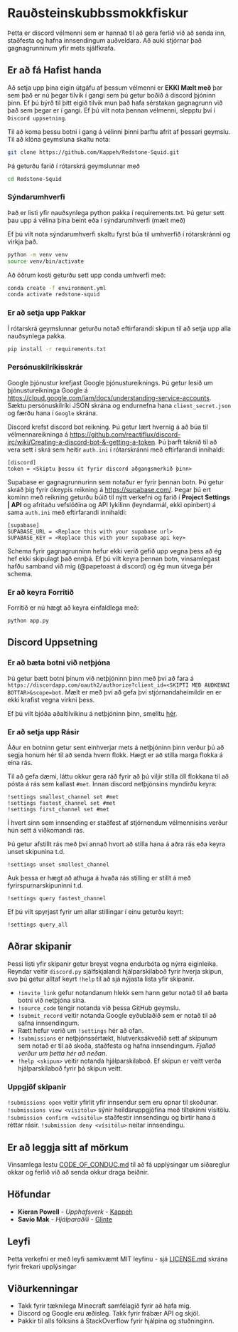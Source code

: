 
# Rauðsteinskubbssmokkfiskur

Þetta er discord vélmenni sem er hannað til að gera ferlið við að senda inn, staðfesta og hafna innsendingum auðveldara. Að auki stjórnar það gagnagrunninum yfir mets sjálfkrafa.

## Er að fá Hafist handa

Að setja upp þína eigin útgáfu af þessum vélmenni er **EKKI Mælt með** þar sem það er nú þegar tilvik í gangi sem þú getur boðið á discord þjóninn þinn. Ef þú býrð til þitt eigið tilvik mun það hafa sérstakan gagnagrunn við það sem þegar er í gangi. Ef þú vilt nota þennan vélmenni, slepptu því í `Discord uppsetning`.

Til að koma þessu botni í gang á vélinni þinni þarftu afrit af þessari geymslu. Til að klóna geymsluna skaltu nota:
```bash
git clone https://github.com/Kappeh/Redstone-Squid.git
```
Þá geturðu farið í rótarskrá geymslunnar með
```bash
cd Redstone-Squid
```

### Sýndarumhverfi

Það er listi yfir nauðsynlega python pakka í requirements.txt. Þú getur sett þau upp á vélina þína beint eða í sýndarumhverfi (mælt með)

Ef þú vilt nota sýndarumhverfi skaltu fyrst búa til umhverfið í rótarskránni og virkja það.
```bash
python -m venv venv
source venv/bin/activate
```
Að öðrum kosti geturðu sett upp conda umhverfi með:
```bash
conda create -f environment.yml
conda activate redstone-squid
```

### Er að setja upp Pakkar

Í rótarskrá geymslunnar geturðu notað eftirfarandi skipun til að setja upp alla nauðsynlega pakka.
```bash
pip install -r requirements.txt
```

### Persónuskilríkisskrár

Google þjónustur krefjast Google þjónustureiknings. Þú getur lesið um þjónustureikninga Google á https://cloud.google.com/iam/docs/understanding-service-accounts. Sæktu persónuskilríki JSON skrána og endurnefna hana `client_secret.json` og færðu hana í `Google` skrána.

Discord krefst discord bot reikning. Þú getur lært hvernig á að búa til vélmennareikninga á https://github.com/reactiflux/discord-irc/wiki/Creating-a-discord-bot-&-getting-a-token. Þú þarft táknið til að vera sett í skrá sem heitir `auth.ini` í rótarskránni með eftirfarandi innihaldi:
```
[discord]
token = <Skiptu þessu út fyrir discord aðgangsmerkið þinn>
```

Supabase er gagnagrunnurinn sem notaður er fyrir þennan botn. Þú getur skráð þig fyrir ókeypis reikning á https://supabase.com/. Þegar þú ert kominn með reikning geturðu búið til nýtt verkefni og farið í **Project Settings | API** og afritaðu vefslóðina og API lykilinn (leyndarmál, ekki opinbert) á sama `auth.ini` með eftirfarandi innihaldi:
```
[supabase]
SUPABASE_URL = <Replace this with your supabase url>
SUPABASE_KEY = <Replace this with your supabase api key>
```
Schema fyrir gagnagrunninn hefur ekki verið gefið upp vegna þess að ég hef ekki skipulagt það ennþá. Ef þú vilt keyra þennan botn, vinsamlegast hafðu samband við mig (@papetoast á discord) og ég mun útvega þér schema.

### Er að keyra Forritið

Forritið er nú hægt að keyra einfaldlega með:
```
python app.py
```

## Discord Uppsetning

### Er að bæta botni við netþjóna
Þú getur bætt botni þínum við netþjóninn þinn með því að fara á `https://discordapp.com/oauth2/authorize?client_id=<SKIPTI MEÐ AUÐKENNI BOTTAR>&scope=bot`. Mælt er með því að gefa því stjórnandaheimildir en er ekki krafist vegna virkni þess.

Ef þú vilt bjóða aðaltilvikinu á netþjóninn þinn, smelltu [hér](https://discordapp.com/oauth2/authorize?client_id=528946065668308992&scope=bot&permissions=8).

### Er að setja upp Rásir

Áður en botninn getur sent einhverjar mets á netþjóninn þinn verður þú að segja honum hér til að senda hvern flokk. Hægt er að stilla marga flokka á eina rás.

Til að gefa dæmi, láttu okkur gera ráð fyrir að þú viljir stilla öll flokkana til að pósta á rás sem kallast `#met`. Innan discord netþjónsins myndirðu keyra:
```
!settings smallest_channel set #met
!settings fastest_channel set #met
!settings first_channel set #met
```
Í hvert sinn sem innsending er staðfest af stjórnendum vélmennisins verður hún sett á viðkomandi rás.

Þú getur afstillt rás með því annað hvort að stilla hana á aðra rás eða keyra unset skipunina t.d.
```
!settings unset smallest_channel
```
Auk þessa er hægt að athuga á hvaða rás stilling er stillt á með fyrirspurnarskipuninni t.d.
```
!settings query fastest_channel
```
Ef þú vilt spyrjast fyrir um allar stillingar í einu geturðu keyrt:
```
!settings query_all
```

## Aðrar skipanir

Þessi listi yfir skipanir getur breyst vegna endurbóta og nýrra eiginleika. Reyndar veitir `discord.py` sjálfskjalandi hjálparskilaboð fyrir hverja skipun, svo þú getur alltaf keyrt `!help` til að sjá nýjasta lista yfir skipanir.

* `!invite_link` gefur notandanum hlekk sem hann getur notað til að bæta botni við netþjóna sína.
* `!source_code` tengir notanda við þessa GitHub geymslu.
* `!submit_record` veitir notanda Google eyðublaðið sem er notað til að safna innsendingum.
* Rætt hefur verið um `!settings` hér að ofan.
* `!submissions` er netþjónssértækt, hlutverksákveðið sett af skipunum sem notað er til að skoða, staðfesta og hafna innsendingum. _Fjallað verður um þetta hér að neðan._
* `!help <skipun>` veitir notanda hjálparskilaboð. Ef skipun er veitt verða hjálparskilaboð fyrir þá skipun veitt.

### Uppgjöf skipanir

`!submissions open` veitir yfirlit yfir innsendur sem eru opnar til skoðunar.
`!submissions view <vísitölu>` sýnir heildaruppgjöfina með tiltekinni vísitölu.
`!submission confirm <vísitölu>` staðfestir innsendingu og birtir hana á réttar rásir.
`!submission deny <vísitölu>` neitar innsendingu.

## Er að leggja sitt af mörkum

Vinsamlega lestu [CODE_OF_CONDUC.md](https://github.com/Kappeh/Redstone-Squid/blob/master/CODE_OF_CONDUCT.md) til að fá upplýsingar um siðareglur okkar og ferlið við að senda okkur draga beiðnir.

## Höfundar

* **Kieran Powell** - *Upphafsverk* - [Kappeh](https://github.com/Kappeh)
* **Savio Mak** - *Hjálparaðili* - [Glinte](https://github.com/Glinte)

## Leyfi

Þetta verkefni er með leyfi samkvæmt MIT leyfinu - sjá [LICENSE.md](LICENSE.md) skrána fyrir frekari upplýsingar

## Viðurkenningar

- Takk fyrir tæknilega Minecraft samfélagið fyrir að hafa mig.
- Discord og Google eru æðisleg. Takk fyrir frábær API og skjöl.
- Þakkir til alls fólksins á StackOverflow fyrir hjálpina og stuðninginn.
